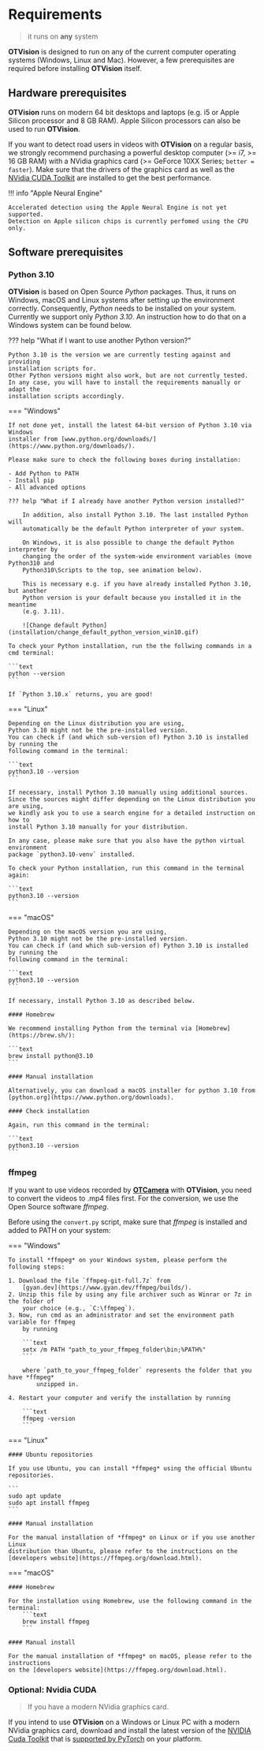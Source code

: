 # Requirements

> it runs on **any** system

**OTVision** is designed to run on any of the current computer operating systems
(Windows, Linux and Mac).
However, a few prerequisites are required before installing **OTVision** itself.

## Hardware prerequisites

**OTVision** runs on modern 64 bit desktops and laptops (e.g. i5 or Apple Silicon
processor and 8 GB RAM).
Apple Silicon processors can also be used to run **OTVision**.

If you want to detect road users in videos with **OTVision** on a regular basis, we
strongly recommend purchasing a powerful desktop computer
(>= i7, >= 16 GB RAM)
with a NVidia graphics card (>= GeForce 10XX Series; `better = faster`).
Make sure that the drivers of the graphics card as well as the
[NVidia CUDA Toolkit](#optional-nvidia-cuda)
are installed to get the best performance.

!!! info "Apple Neural Engine"

    Accelerated detection using the Apple Neural Engine is not yet supported.
    Detection on Apple silicon chips is currently perfomed using the CPU only.

## Software prerequisites

### Python 3.10

**OTVision** is based on Open Source *Python* packages.
Thus, it runs on Windows, macOS and Linux systems after setting up the environment
correctly.
Consequently, *Python* needs to be installed on your system.
Currently we support only *Python 3.10*.
An instruction how to do that on a Windows system can be found below.

??? help "What if I want to use another Python version?"

    Python 3.10 is the version we are currently testing against and providing
    installation scripts for.
    Other Python versions might also work, but are not currently tested.
    In any case, you will have to install the requirements manually or adapt the
    installation scripts accordingly.

=== "Windows"

    If not done yet, install the latest 64-bit version of Python 3.10 via Windows
    installer from [www.python.org/downloads/](https://www.python.org/downloads/).

    Please make sure to check the following boxes during installation:

    - Add Python to PATH
    - Install pip
    - All advanced options

    ??? help "What if I already have another Python version installed?"

        In addition, also install Python 3.10. The last installed Python will
        automatically be the default Python interpreter of your system.

        On Windows, it is also possible to change the default Python interpreter by
        changing the order of the system-wide environment variables (move Python310 and
        Python310\Scripts to the top, see animation below).

        This is necessary e.g. if you have already installed Python 3.10, but another
        Python version is your default because you installed it in the meantime
        (e.g. 3.11).

        ![Change default Python](installation/change_default_python_version_win10.gif)
    
    To check your Python installation, run the the follwing commands in a cmd terminal:
    
    ```text
    python --version
    ```

    If `Python 3.10.x` returns, you are good!

=== "Linux"

    Depending on the Linux distribution you are using,
    Python 3.10 might not be the pre-installed version.
    You can check if (and which sub-version of) Python 3.10 is installed by running the
    following command in the terminal:

    ```text
    python3.10 --version
    ```

    If necessary, install Python 3.10 manually using additional sources. 
    Since the sources might differ depending on the Linux distribution you are using,
    we kindly ask you to use a search engine for a detailed instruction on how to
    install Python 3.10 manually for your distribution. 
    
    In any case, please make sure that you also have the python virtual environment
    package `python3.10-venv` installed.

    To check your Python installation, run this command in the terminal again:
    
    ```text
    python3.10 --version
    ```

=== "macOS"

    Depending on the macOS version you are using,
    Python 3.10 might not be the pre-installed version.
    You can check if (and which sub-version of) Python 3.10 is installed by running the
    following command in the terminal:

    ```text
    python3.10 --version
    ```

    If necessary, install Python 3.10 as described below.

    #### Homebrew

    We recommend installing Python from the terminal via [Homebrew](https://brew.sh/): 
    
    ```text
    brew install python@3.10
    ```

    #### Manual installation

    Alternatively, you can download a macOS installer for python 3.10 from
    [python.org](https://www.python.org/downloads).

    #### Check installation

    Again, run this command in the terminal:

    ```text
    python3.10 --version
    ```

### ffmpeg

If you want to use videos recorded by [**OTCamera**](/OTCamera) with **OTVision**,
you need to convert the videos to .mp4 files first.
For the conversion, we use the Open Source software *ffmpeg*.

Before using the `convert.py` script, make sure that *ffmpeg* is installed and added to
PATH on your system:

=== "Windows"

    To install *ffmpeg* on your Windows system, please perform the following steps:
    
    1. Download the file `ffmpeg-git-full.7z` from
        [gyan.dev](https://www.gyan.dev/ffmpeg/builds/).  
    2. Unzip this file by using any file archiver such as Winrar or 7z in the folder of
        your choice (e.g., `C:\ffmpeg`).
    3. Now, run cmd as an administrator and set the environment path variable for ffmpeg
        by running 
    
        ```text 
        setx /m PATH "path_to_your_ffmpeg_folder\bin;%PATH%"
        ```
        
        where `path_to_your_ffmpeg_folder` represents the folder that you have *ffmpeg*
            unzipped in.
    
    4. Restart your computer and verify the installation by running 

        ```text 
        ffmpeg -version
        ```

=== "Linux"

    #### Ubuntu repositories

    If you use Ubuntu, you can install *ffmpeg* using the official Ubuntu repositories.

    ```
    sudo apt update
    sudo apt install ffmpeg
    ``` 

    #### Manual installation

    For the manual installation of *ffmpeg* on Linux or if you use another Linux
    distribution than Ubuntu, please refer to the instructions on the
    [developers website](https://ffmpeg.org/download.html).

=== "macOS"

    #### Homebrew

    For the installation using Homebrew, use the following command in the terminal:
        ```text
        brew install ffmpeg
        ```

    #### Manual install

    For the manual installation of *ffmpeg* on macOS, please refer to the instructions
    on the [developers website](https://ffmpeg.org/download.html).

### Optional: Nvidia CUDA

> If you have a modern NVidia graphics card.

If you intend to use **OTVision** on a Windows or Linux PC with a modern
NVidia graphics card, download and install the latest version of the
[NVIDIA Cuda Toolkit](https://developer.nvidia.com/cuda-downloads) that is
[supported by PyTorch](https://pytorch.org/) on your platform.
